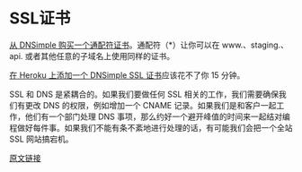 # SSL证书

[从 DNSimple 购买一个通配符证书](https://dnsimple.com/ssl-certificate)。通配符（*）让你可以在 www.、staging.、api. 或者其他任意的子域名上使用同样的证书。

[在 Heroku 上添加一个 DNSimple SSL 证书](https://gist.github.com/croaky/e0beb6025d58eeb88db5)应该花不了你 15 分钟。

SSL 和 DNS 是紧耦合的。如果我们要做任何 SSL 相关的工作，我们需要确保我们有更改 DNS 的权限，例如增加一个 CNAME 记录。如果我们是和客户一起工作，他们有一个部门处理 DNS 事项，那么约好一个避开峰值的时间来一起结对编程做好每件事。如果我们不能有条不紊地进行处理的话，有可能我们会把一个全站 SSL 网站搞宕机。

[原文链接](https://thoughtbot.com/playbook/production/ssl-certificates)
